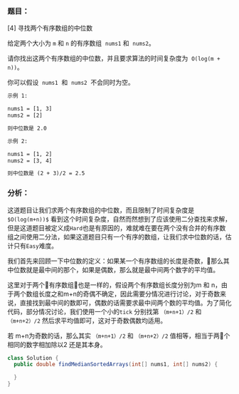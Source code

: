 ### 题目：
[4] 寻找两个有序数组的中位数

给定两个大小为 `m` 和 `n` 的有序数组  `nums1` 和  `nums2`。

请你找出这两个有序数组的中位数，并且要求算法的时间复杂度为  `O(log(m + n))`。

你可以假设  `nums1`  和  `nums2`  不会同时为空。

```html
示例 1:

nums1 = [1, 3]
nums2 = [2]

则中位数是 2.0

示例 2:

nums1 = [1, 2]
nums2 = [3, 4]

则中位数是 (2 + 3)/2 = 2.5
```
### 分析：

这道题目让我们求两个有序数组的中位数，而且限制了时间复杂度是 `$O(log(m+n))$` 看到这个时间复杂度，自然而然想到了应该使用二分查找来求解，但是这道题目被定义成`Hard`也是有原因的，难就难在要在两个没有合并的有序数组之间使用二分法，如果这道题目只有一个有序的数组，让我们求中位数的话，估计只有`Easy`难度。

我们首先来回顾一下中位数的定义：如果某一个有序数组的长度是奇数，那么其中位数就是最中间的那个，如果是偶数，那么就是最中间两个数字的平均值。

这里对于两个有序数组也是一样的，假设两个有序数组长度分别为m 和 n，由于两个数组长度之和m+n的奇偶不确定，因此需要分情况进行讨论，对于奇数来说，直接找到最中间的数即可，偶数的话需要求最中间两个数的平均值。为了简化代码，部分情况讨论，我们使用一个小的`tick` 分别找第 `（m+n+1）/2` 和 `（m+n+2）/2` 然后求平均值即可，这对于奇数偶数均适用。

若 m+n为奇数的话，那么其实  `（m+n+1）/2` 和 `（m+n+2）/2` 值相等，相当于两个相同的数字相加除以2 还是其本身。



```java
class Solution {
  public double findMedianSortedArrays(int[] nums1, int[] nums2) {

  }
}
```
